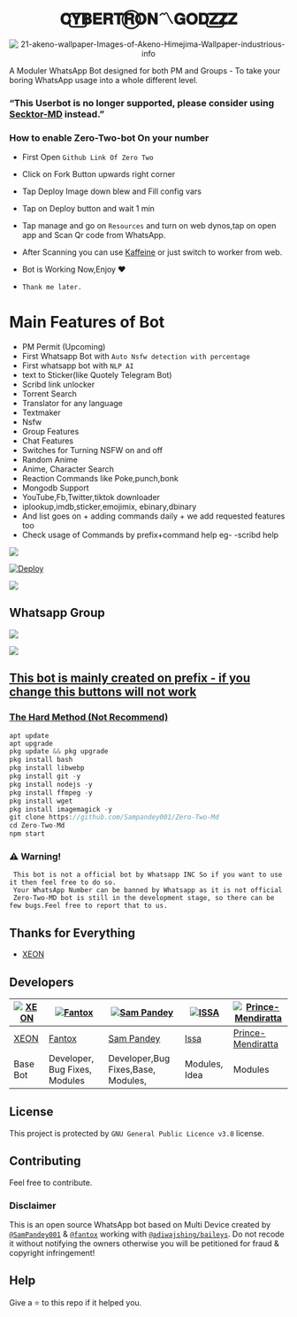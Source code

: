 <h1 align="center">𝐂𝐘⃢𝐁𝐄𝐑𝐓𝐑⃝𝐎𝐍〽️𝐆𝐎𝐃𝐙⃢𝐙𝐙<br></h1>

<p align="center">

  <img src="https://user-images.githubusercontent.com/104565822/177012232-97866d97-0798-4ca2-9e56-5d0a2413642b.png" alt="21-akeno-wallpaper-Images-of-Akeno-Himejima-Wallpaper-industrious-info" />

</p>


<p align="center"> 

  A Moduler WhatsApp Bot designed for both PM and Groups - To take your boring WhatsApp usage into a whole different level.

   
###  “This Userbot is no longer supported, please consider using [Secktor-MD](https://github.com/CitelVoid/Secktor-Md) instead.”



### How to enable Zero-Two-bot On your number
-   First Open `Github Link Of Zero Two`
-   Click on Fork Button upwards right corner
-  Tap Deploy Image down blew and Fill config vars
-   Tap on Deploy button and wait 1 min
-   Tap manage and go on `Resources` and turn on web dynos,tap on open app and Scan Qr code from WhatsApp.
-   After Scanning you can use [Kaffeine](https://kaffeine.herokuapp.com/) or just switch to worker from web.
-   Bot is Working Now,Enjoy ♥️

- `Thank me later.`
# Main Features of Bot
- PM Permit (Upcoming)
- First Whatsapp Bot with `Auto Nsfw detection with percentage`
- First whatsapp bot with `NLP AI`
- text to Sticker(like Quotely Telegram Bot)
- Scribd link unlocker
- Torrent Search
- Translator for any language
- Textmaker
- Nsfw
- Group Features
- Chat Features
- Switches for Turning NSFW on and off
- Random Anime
- Anime, Character Search
- Reaction Commands like Poke,punch,bonk
- Mongodb Support
- YouTube,Fb,Twitter,tiktok downloader
- iplookup,imdb,sticker,emojimix, ebinary,dbinary
- And list goes on + adding commands daily + we add requested features too
- Check usage of Commands by prefix+command help eg- -scribd help

  
[![](https://raw.githubusercontent.com/ZeroTwoInc/Media/main/logo/UPPER.png)](https://ZeroTwoMd.tech/#qrcode)
  
[![Deploy](https://raw.githubusercontent.com/ZeroTwoInc/Media/main/logo/MIDDLE.png)](https://heroku.com/deploy?template=https://github.com/Sampandey001/Zero-Two-Md)

[![](https://raw.githubusercontent.com/ZeroTwoInc/Media/main/logo/LOWER.png)](https://youtu.be/rqbeusycfHU)

## Whatsapp Group

<a href="https://chat.whatsapp.com/KK6AVKEwPVJ0aXoWo2cK2g"><img src="https://img.shields.io/badge/Join Group-25D366?style=for-the-badge&logo=whatsapp&logoColor=white" />

<a href="https://chat.whatsapp.com/Bl2F9UTVU4CBfZU6eVnrbCl"><img src="https://img.shields.io/badge/Join Group-25D366?style=for-the-badge&logo=whatsapp&logoColor=white" />

## This bot is mainly created on prefix - if you change this buttons will not work


### The Hard Method (Not Recommend)
```js
apt update
apt upgrade
pkg update && pkg upgrade
pkg install bash
pkg install libwebp
pkg install git -y
pkg install nodejs -y 
pkg install ffmpeg -y 
pkg install wget
pkg install imagemagick -y
git clone https://github.com/Sampandey001/Zero-Two-Md
cd Zero-Two-Md
npm start
```

### ⚠️ Warning! 
```
 This bot is not a official bot by Whatsapp INC So if you want to use it then feel free to do so.
 Your WhatsApp Number can be banned by Whatsapp as it is not official
 Zero-Two-MD bot is still in the development stage, so there can be few bugs.Feel free to report that to us.
```

## Thanks for Everything 
- [XEON](https://github.com/dgxeon)




## Developers

[![XEON](https://github.com/dgxeon.png?size=80)](https://github.com/dgxeon) | [![Fantox](https://github.com/fantox001.png?size=100)](https://github.com/fantox001) | [![Sam Pandey](https://github.com/sampandey001.png?size=109)](https://github.com/sampandey001) | [![ISSA](https://github.com/issa2001.png?size=80)](https://github.com/issa2001) | [![Prince-Mendiratta](https://github.com/Prince-Mendiratta.png?size=80)](https://github.com/Prince-Mendiratta)
----|----|----|----|----
[XEON](https://wa.me/916909137213) | [Fantox](https://wa.me/918101187835) | [Sam Pandey](https://wa.me/919628516236) | [Issa](https://wa.me/254115175696) | [Prince-Mendiratta](https://wa.me/917838204238)
Base Bot  | Developer, Bug Fixes, Modules |Developer,Bug Fixes,Base, Modules, | Modules, Idea | Modules



## License
This project is protected by `GNU General Public Licence v3.0` license.




## Contributing
Feel free to contribute.

### Disclaimer
This is an open source WhatsApp bot based on Multi Device created by [`@SamPandey001`](https://github.com/SamPandey001) & [`@fantox`](https://github.com/FantoX001) working with [`@adiwajshing/baileys`](https://github.com/adiwajshing/baileys). Do not recode it without notifying the owners otherwise you will be petitioned for fraud & copyright infringement!

## Help
Give a ⭐ to this repo if it helped you.
